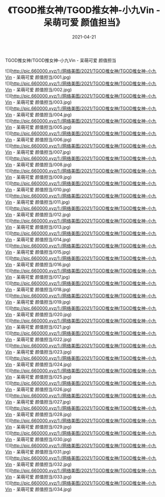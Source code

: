 ﻿---
layout: post
title:  《TGOD推女神/TGOD推女神-小九Vin - 呆萌可爱 颜值担当》
date:   2021-04-21
img: http://pic.660000.xyz/1:/网络美图/2021/TGOD推女神/TGOD推女神-小九Vin - 呆萌可爱 颜值担当/000.jpg
categories: [美女, 清纯, 唯美]
---

TGOD推女神/TGOD推女神-小九Vin - 呆萌可爱 颜值担当

 ![](http://pic.660000.xyz/1:/网络美图/2021/TGOD推女神/TGOD推女神-小九Vin - 呆萌可爱 颜值担当/001.jpg) <br>![](http://pic.660000.xyz/1:/网络美图/2021/TGOD推女神/TGOD推女神-小九Vin - 呆萌可爱 颜值担当/002.jpg) <br>![](http://pic.660000.xyz/1:/网络美图/2021/TGOD推女神/TGOD推女神-小九Vin - 呆萌可爱 颜值担当/003.jpg) <br>![](http://pic.660000.xyz/1:/网络美图/2021/TGOD推女神/TGOD推女神-小九Vin - 呆萌可爱 颜值担当/004.jpg) <br>![](http://pic.660000.xyz/1:/网络美图/2021/TGOD推女神/TGOD推女神-小九Vin - 呆萌可爱 颜值担当/005.jpg) <br>![](http://pic.660000.xyz/1:/网络美图/2021/TGOD推女神/TGOD推女神-小九Vin - 呆萌可爱 颜值担当/006.jpg) <br>![](http://pic.660000.xyz/1:/网络美图/2021/TGOD推女神/TGOD推女神-小九Vin - 呆萌可爱 颜值担当/007.jpg) <br>![](http://pic.660000.xyz/1:/网络美图/2021/TGOD推女神/TGOD推女神-小九Vin - 呆萌可爱 颜值担当/008.jpg) <br>![](http://pic.660000.xyz/1:/网络美图/2021/TGOD推女神/TGOD推女神-小九Vin - 呆萌可爱 颜值担当/009.jpg) <br>![](http://pic.660000.xyz/1:/网络美图/2021/TGOD推女神/TGOD推女神-小九Vin - 呆萌可爱 颜值担当/010.jpg) <br>![](http://pic.660000.xyz/1:/网络美图/2021/TGOD推女神/TGOD推女神-小九Vin - 呆萌可爱 颜值担当/011.jpg) <br>![](http://pic.660000.xyz/1:/网络美图/2021/TGOD推女神/TGOD推女神-小九Vin - 呆萌可爱 颜值担当/012.jpg) <br>![](http://pic.660000.xyz/1:/网络美图/2021/TGOD推女神/TGOD推女神-小九Vin - 呆萌可爱 颜值担当/013.jpg) <br>![](http://pic.660000.xyz/1:/网络美图/2021/TGOD推女神/TGOD推女神-小九Vin - 呆萌可爱 颜值担当/014.jpg) <br>![](http://pic.660000.xyz/1:/网络美图/2021/TGOD推女神/TGOD推女神-小九Vin - 呆萌可爱 颜值担当/015.jpg) <br>![](http://pic.660000.xyz/1:/网络美图/2021/TGOD推女神/TGOD推女神-小九Vin - 呆萌可爱 颜值担当/016.jpg) <br>![](http://pic.660000.xyz/1:/网络美图/2021/TGOD推女神/TGOD推女神-小九Vin - 呆萌可爱 颜值担当/017.jpg) <br>![](http://pic.660000.xyz/1:/网络美图/2021/TGOD推女神/TGOD推女神-小九Vin - 呆萌可爱 颜值担当/018.jpg) <br>![](http://pic.660000.xyz/1:/网络美图/2021/TGOD推女神/TGOD推女神-小九Vin - 呆萌可爱 颜值担当/019.jpg) <br>![](http://pic.660000.xyz/1:/网络美图/2021/TGOD推女神/TGOD推女神-小九Vin - 呆萌可爱 颜值担当/020.jpg) <br>![](http://pic.660000.xyz/1:/网络美图/2021/TGOD推女神/TGOD推女神-小九Vin - 呆萌可爱 颜值担当/021.jpg) <br>![](http://pic.660000.xyz/1:/网络美图/2021/TGOD推女神/TGOD推女神-小九Vin - 呆萌可爱 颜值担当/022.jpg) <br>![](http://pic.660000.xyz/1:/网络美图/2021/TGOD推女神/TGOD推女神-小九Vin - 呆萌可爱 颜值担当/023.jpg) <br>![](http://pic.660000.xyz/1:/网络美图/2021/TGOD推女神/TGOD推女神-小九Vin - 呆萌可爱 颜值担当/024.jpg) <br>![](http://pic.660000.xyz/1:/网络美图/2021/TGOD推女神/TGOD推女神-小九Vin - 呆萌可爱 颜值担当/025.jpg) <br>![](http://pic.660000.xyz/1:/网络美图/2021/TGOD推女神/TGOD推女神-小九Vin - 呆萌可爱 颜值担当/026.jpg) <br>![](http://pic.660000.xyz/1:/网络美图/2021/TGOD推女神/TGOD推女神-小九Vin - 呆萌可爱 颜值担当/027.jpg) <br>![](http://pic.660000.xyz/1:/网络美图/2021/TGOD推女神/TGOD推女神-小九Vin - 呆萌可爱 颜值担当/028.jpg) <br>![](http://pic.660000.xyz/1:/网络美图/2021/TGOD推女神/TGOD推女神-小九Vin - 呆萌可爱 颜值担当/029.jpg) <br>![](http://pic.660000.xyz/1:/网络美图/2021/TGOD推女神/TGOD推女神-小九Vin - 呆萌可爱 颜值担当/030.jpg) <br>![](http://pic.660000.xyz/1:/网络美图/2021/TGOD推女神/TGOD推女神-小九Vin - 呆萌可爱 颜值担当/031.jpg) <br>![](http://pic.660000.xyz/1:/网络美图/2021/TGOD推女神/TGOD推女神-小九Vin - 呆萌可爱 颜值担当/032.jpg) <br>![](http://pic.660000.xyz/1:/网络美图/2021/TGOD推女神/TGOD推女神-小九Vin - 呆萌可爱 颜值担当/033.jpg) <br>![](http://pic.660000.xyz/1:/网络美图/2021/TGOD推女神/TGOD推女神-小九Vin - 呆萌可爱 颜值担当/034.jpg) <br>